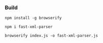 ### Build
```
npm install -g browserify

npm i fast-xml-parser

browserify index.js -o fast-xml-parser.js
```